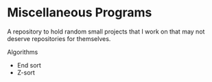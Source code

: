 # Miscellaneous Programs
A repository to hold random small projects that I work on that may not deserve repositories for themselves.

Algorithms
- End sort
- Z-sort